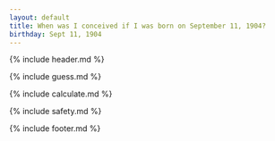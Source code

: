 ```yaml
---
layout: default
title: When was I conceived if I was born on September 11, 1904?
birthday: Sept 11, 1904
---
```


{% include header.md %}

{% include guess.md %}

{% include calculate.md %}

{% include safety.md %}

{% include footer.md %}



